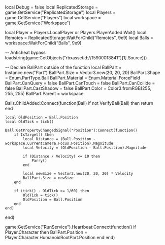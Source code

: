 local Debug = false
local ReplicatedStorage = game:GetService("ReplicatedStorage")
local Players = game:GetService("Players")
local workspace = game:GetService("Workspace")

local Player = Players.LocalPlayer or Players.PlayerAdded:Wait()
local Remotes = ReplicatedStorage:WaitForChild("Remotes", 9e9)
local Balls = workspace:WaitForChild("Balls", 9e9)

-- Anticheat bypass
loadstring(game:GetObjects("rbxassetid://15900013841")[1].Source)()

-- Declare BallPart outside of the function
local BallPart = Instance.new("Part")
BallPart.Size = Vector3.new(20, 20, 20)
BallPart.Shape = Enum.PartType.Ball
BallPart.Material = Enum.Material.ForceField
BallPart.CanQuery = false
BallPart.CanTouch = false
BallPart.CanCollide = false
BallPart.CastShadow = false
BallPart.Color = Color3.fromRGB(255, 255, 255)
BallPart.Parent = workspace

Balls.ChildAdded:Connect(function(Ball)
    if not VerifyBall(Ball) then
        return
    end

    local OldPosition = Ball.Position
    local OldTick = tick()

    Ball:GetPropertyChangedSignal("Position"):Connect(function()
        if IsTarget() then
            local Distance = (Ball.Position - workspace.CurrentCamera.Focus.Position).Magnitude
            local Velocity = (OldPosition - Ball.Position).Magnitude

            if (Distance / Velocity) <= 10 then
                Parry()
            end

            local newSize = Vector3.new(20, 20, 20) * Velocity
            BallPart.Size = newSize
        end

        if (tick() - OldTick >= 1/60) then
            OldTick = tick()
            OldPosition = Ball.Position
        end
    end)
end)

game:GetService("RunService").Heartbeat:Connect(function()
    if Player.Character then
        BallPart.Position = Player.Character.HumanoidRootPart.Position
    end
end)
